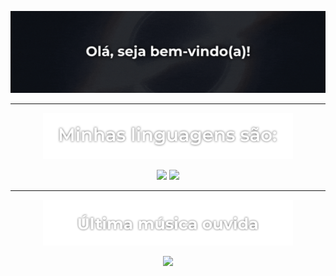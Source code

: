 <p align="center">
    <img src="https://raw.githubusercontent.com/Is4cz/Is4cz/main/gif1.gif">
</p>

---

<p align="center">
    <img src="https://github.com/Is4cz/Is4cz/blob/main/img.png?raw=true" width="400">
</p>

<p align="center">
    <img src="https://media2.dev.to/dynamic/image/width=1000,height=500,fit=cover,gravity=auto,format=auto/https%3A%2F%2Fdev-to-uploads.s3.amazonaws.com%2Fi%2Fpvz8vrkanfr4jr1q7nek.png" width="200">
    <img src="https://upload.wikimedia.org/wikipedia/commons/thumb/c/cf/Lua-Logo.svg/1200px-Lua-Logo.svg.png" width="100">
</p>

---

<p align="center">
    <img src="https://github.com/Is4cz/Is4cz/blob/main/last.png?raw=true?raw=true" width="400">
</p>

<p align="center">
    <a href="https://github.com/kittinan/spotify-github-profile">
        <img src="https://spotify-github-profile.kittinanx.com/api/view?uid=12161514114&cover_image=true&theme=compact&show_offline=false&background_color=121212&interchange=false">
    </a>
</p>
